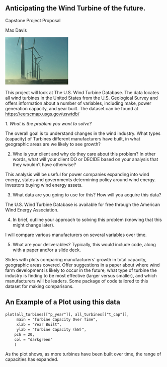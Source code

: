 
## Anticipating the Wind Turbine of the future. 
Capstone Project Proposal

Max Davis

<img src="images/IMG_0686.JPG" width="200" height="150">

  
  
  This project will look at The U.S. Wind Turbine Database. The data locates all wind turbines in the United States from the U.S. Geological Survey and offers information about a number of variables, including make, power generation capacity, and year built. The dataset can be found at <https://eerscmap.usgs.gov/uswtdb/>

_1. What is the problem you want to solve?_

  The overall goal is to understand changes in the wind industry. What types (capacity) of Turbines different manufacturers have built, in what geographic areas are we likely to see growth?
  
2. Who is your client and why do they care about this problem? In other words, what will your client DO or DECIDE based on your analysis that they wouldn’t have otherwise?

  This analysis will be useful for power companies expanding into wind energy, states and governments determining policy around wind energy. Investors buying wind energy assets.

3. What data are you going to use for this? How will you acquire this data?

  The U.S. Wind Turbine Database is available for free through the American Wind Energy Association.

4. In brief, outline your approach to solving this problem (knowing that this might change later).

  I will compare various manufacturers on several variables over time.

5. What are your deliverables? Typically, this would include code, along with a paper and/or a slide deck.

  Slides with plots comparing manufacturers' growth in total capacity, geographic areas covered. Offer suggestions in a paper about where wind farm development is likely to occur in the future, what type of turbine the industry is finding to be most effective (larger versus smaller), and which manufacturers will be leaders. Some package of code tailored to this dataset for making comparisons.

## An Example of a Plot using this data


```{r all_turbines, echo=FALSE}
plot(all_turbines[["p_year"]], all_turbines[["t_cap"]], 
     main = "Turbine Capacity Over Time",
     xlab = "Year Built",
     ylab = "Turbine Capacity (kW)",
    pch = 20,
    col = "darkgreen"
    )
```


  As the plot shows, as more turbines have been built over time, the range of capacities has expanded.
